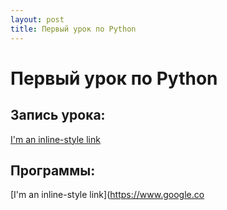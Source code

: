 ```yaml
---
layout: post
title: Первый урок по Python
---
```


# Первый урок по Python

## Запись урока:
[I'm an inline-style link](https://www.google.com)

## Программы:
[I'm an inline-style link](https://www.google.co
